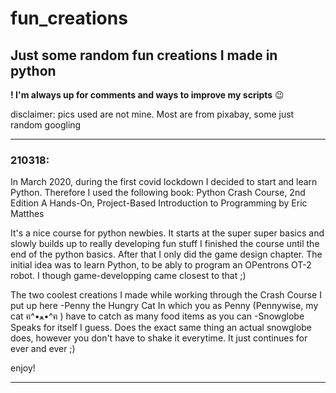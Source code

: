 # fun_creations
## Just some random fun creations I made in python


**! I'm always up for comments and ways to improve my scripts** :wink: 

disclaimer: pics used are not mine. Most are from pixabay, some just random googling

---

### **210318:**

In March 2020, during the first covid lockdown I decided to start and learn Python.
Therefore I used the following book:
Python Crash Course, 2nd Edition
A Hands-On, Project-Based Introduction to Programming
by Eric Matthes

It's a nice course for python newbies. It starts at the super super basics and slowly builds up to really developing fun stuff
I finished the course until the end of the python basics. After that I only did the game design chapter.
The initial idea was to learn Python, to be ably to program an OPentrons OT-2 robot. I though game-developping came closest to that ;)

The two coolest creations I made while working through the Crash Course I put up here
-Penny the Hungry Cat 
In which you as Penny (Pennywise, my cat ฅ^•ﻌ•^ฅ ) have to catch as many food items as you can
-Snowglobe
Speaks for itself I guess. Does the exact same thing an actual snowglobe does, however you don't have to shake it everytime. 
It just continues for ever and ever ;)

enjoy!

---

